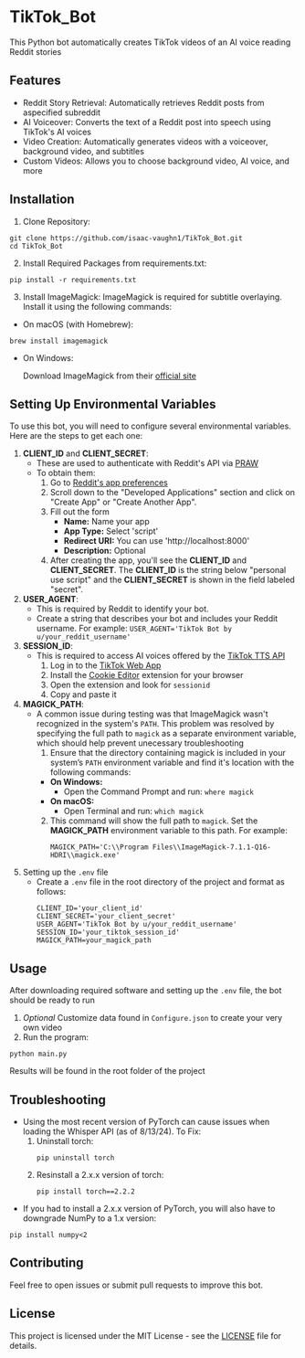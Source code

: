 ﻿# TikTok_Bot 
This Python bot automatically creates TikTok videos of an AI voice reading Reddit stories

## Features
- Reddit Story Retrieval: Automatically retrieves Reddit posts from aspecified subreddit
- AI Voiceover: Converts the text of a Reddit post into speech using TikTok's AI voices
- Video Creation: Automatically generates videos with a voiceover, background video, and subtitles
- Custom Videos: Allows you to choose background video, AI voice, and more

## Installation
1. Clone Repository:
```
git clone https://github.com/isaac-vaughn1/TikTok_Bot.git
cd TikTok_Bot
```
2. Install Required Packages from requirements.txt:
```
pip install -r requirements.txt
```
3. Install ImageMagick:
ImageMagick is required for subtitle overlaying. Install it using the following commands:
- On macOS (with Homebrew):
```
brew install imagemagick
```
- On Windows:

  Download ImageMagick from their [official site](https://imagemagick.org/index.php)
## Setting Up Environmental Variables
To use this bot, you will need to configure several environmental variables. Here are the steps to get each one:
1. **CLIENT_ID** and **CLIENT_SECRET**:
    - These are used to authenticate with Reddit's API via [PRAW](https://praw.readthedocs.io/en/stable/)
    - To obtain them:
      1. Go to [Reddit's app preferences](https://www.reddit.com/prefs/apps)
      2. Scroll down to the "Developed Applications" section and click on "Create App" or "Create Another App".
      3. Fill out the form
         - **Name:** Name your app
         - **App Type:** Select 'script'
         - **Redirect URI:** You can use 'http://localhost:8000'
         - **Description:** Optional
      4. After creating the app, you'll see the **CLIENT_ID** and **CLIENT_SECRET**. The **CLIENT_ID** is the string below "personal use script" and the **CLIENT_SECRET** is shown in the field labeled "secret".
2. **USER_AGENT**:
    - This is required by Reddit to identify your bot.
    - Create a string that describes your bot and includes your Reddit username. For example: `USER_AGENT='TikTok Bot by u/your_reddit_username'`
3. **SESSION_ID**:
    - This is required to access AI voices offered by the [TikTok TTS API](https://github.com/oscie57/tiktok-voice)
      1. Log in to the [TikTok Web App](https://www.tiktok.com/)
      2. Install the [Cookie Editor](https://cookie-editor.com/) extension for your browser
      3. Open the extension and look for `sessionid`
      4. Copy and paste it
4. **MAGICK_PATH**:
    - A common issue during testing was that ImageMagick wasn't recognized in the system's `PATH`. This problem was resolved by specifying the full path to `magick` as a separate environment variable, which should help prevent unecessary troubleshooting
      1. Ensure that the directory containing magick is included in your system’s `PATH` environment variable and find it's location with the following commands:
        - **On Windows:**
          - Open the Command Prompt and run: `where magick`
        - **On macOS:**
          - Open Terminal and run: `which magick`
      2. This command will show the full path to `magick`. Set the **MAGICK_PATH** environment variable to this path. For example:
         ```
         MAGICK_PATH='C:\\Program Files\\ImageMagick-7.1.1-Q16-HDRI\\magick.exe'
         ```
5. Setting up the `.env` file
   - Create a `.env` file in the root directory of the project and format as follows:
     ```
     CLIENT_ID='your_client_id'
     CLIENT_SECRET='your_client_secret'
     USER_AGENT='TikTok Bot by u/your_reddit_username'
     SESSION_ID='your_tiktok_session_id'
     MAGICK_PATH=your_magick_path
     ```
     
## Usage
After downloading required software and setting up the `.env` file, the bot should be ready to run
1. _Optional_ Customize data found in `Configure.json` to create your very own video
2. Run the program:
```
python main.py
```
Results will be found in the root folder of the project

## Troubleshooting
- Using the most recent version of PyTorch can cause issues when loading the Whisper API (as of 8/13/24). To Fix:
  1. Uninstall torch:
     ```
     pip uninstall torch
     ```
  2. Resinstall a 2.x.x version of torch:
     ```
     pip install torch==2.2.2
     ```
- If you had to install a 2.x.x version of PyTorch, you will also have to downgrade NumPy to a 1.x version:
```
pip install numpy<2
```

## Contributing
Feel free to open issues or submit pull requests to improve this bot.

## License
This project is licensed under the MIT License - see the [LICENSE](License) file for details.
